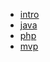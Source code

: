 * [intro](/servidor/)
* [java](/servidor/java.md)
* [php](/servidor/php.md)
* [mvp](/servidor/mvp.md)
